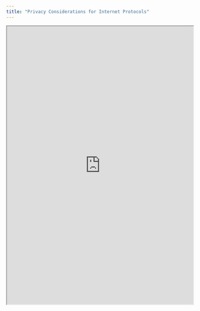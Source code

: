 ```yaml
---
title: "Privacy Considerations for Internet Protocols"
---
```



<iframe height="750" width="100%" src="https://ewelton.github.io/ktest/wiki.html#Privacy%20Considerations%20for%20Internet%20Protocols"></iframe>
